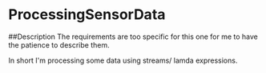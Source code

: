 # ProcessingSensorData

##Description
The requirements are too specific for this one for me to have the patience to describe them.

In short I'm processing some data using streams/ lamda expressions.
